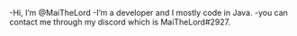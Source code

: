 -Hi, I’m @MaiTheLord
-I’m a developer and I mostly code in Java.
-you can contact me through my discord which is MaiTheLord#2927.

<!---
MaiTheLord/MaiTheLord is a ✨ special ✨ repository because its `README.md` (this file) appears on your GitHub profile.
You can click the Preview link to take a look at your changes.
--->
